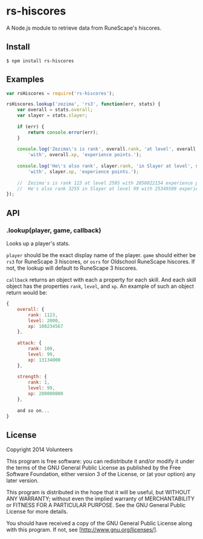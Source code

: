 # rs-hiscores

A Node.js module to retrieve data from RuneScape's hiscores.

## Install
```
$ npm install rs-hiscores
```

## Examples
```javascript
var rsHiscores = require('rs-hiscores');

rsHiscores.lookup('zezima', 'rs3', function(err, stats) {
	var overall = stats.overall;
	var slayer = stats.slayer;
	
	if (err) {
		return console.error(err);
	}
	
	console.log('Zezima\'s is rank', overall.rank, 'at level', overall.level,
		'with', overall.xp, 'experience points.');
		
	console.log('He\'s also rank', slayer.rank, 'in Slayer at level', slayer.level,
		'with', slayer.xp, 'experience points.');
		
	//	Zezima's is rank 123 at level 2595 with 2058022154 experience points.
	//	He's also rank 3255 in Slayer at level 99 with 25349509 experience points.
});
```

## API
### .lookup(player, game, callback)
Looks up a player's stats.

`player` should be the exact display name
of the player.
`game` should either be `rs3` for RuneScape 3 hiscores, or `osrs` for 
Oldschool RuneScape hiscores. If not, the lookup will default to RuneScape 3
hiscores.

`callback` returns an object with
each a property for each skill. And each skill object has the properties `rank`,
`level`, and `xp`. An example of such an object return would be:
```javascript
{
	overall: {
		rank: 1123,
		level: 2000,
		xp: 100234567
	},
	
	attack: {
		rank: 100,
		level: 99,
		xp: 13134000
	},
	
	strength: {
		rank: 1,
		level: 99,
		xp: 200000000
	},
	
	and so on...
}
```

License
-----------
Copyright 2014 Volunteers

This program is free software: you can redistribute it and/or modify
it under the terms of the GNU General Public License as published by
the Free Software Foundation, either version 3 of the License, or
(at your option) any later version.

This program is distributed in the hope that it will be useful,
but WITHOUT ANY WARRANTY; without even the implied warranty of
MERCHANTABILITY or FITNESS FOR A PARTICULAR PURPOSE.  See the
GNU General Public License for more details.

You should have received a copy of the GNU General Public License
along with this program.  If not, see [http://www.gnu.org/licenses/].
